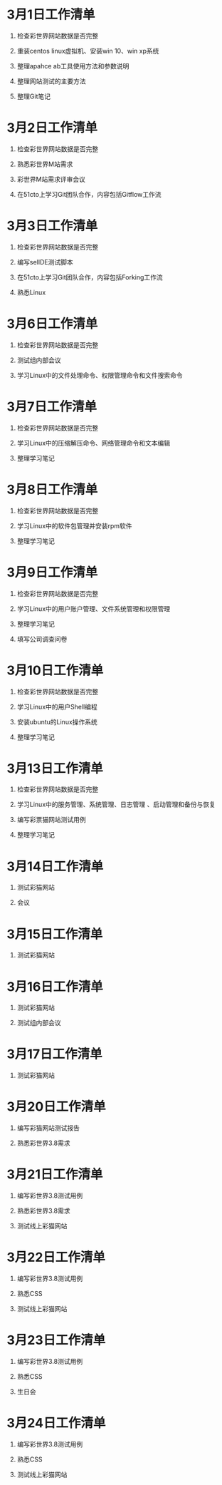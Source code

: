 # 3月1日工作清单

1. 检查彩世界网站数据是否完整

2. 重装centos linux虚拟机、安装win 10、win xp系统

3. 整理apahce ab工具使用方法和参数说明

4. 整理网站测试的主要方法

5. 整理Git笔记

# 3月2日工作清单

1. 检查彩世界网站数据是否完整

2. 熟悉彩世界M站需求

3. 彩世界M站需求评审会议

4. 在51cto上学习Git团队合作，内容包括Gitflow工作流

# 3月3日工作清单

1. 检查彩世界网站数据是否完整

2. 编写selIDE测试脚本

3. 在51cto上学习Git团队合作，内容包括Forking工作流

4. 熟悉Linux

# 3月6日工作清单

1. 检查彩世界网站数据是否完整

2. 测试组内部会议

3. 学习Linux中的文件处理命令、权限管理命令和文件搜索命令

# 3月7日工作清单

1. 检查彩世界网站数据是否完整

2. 学习Linux中的压缩解压命令、网络管理命令和文本编辑

3. 整理学习笔记


# 3月8日工作清单

1. 检查彩世界网站数据是否完整

2. 学习Linux中的软件包管理并安装rpm软件

3. 整理学习笔记


# 3月9日工作清单

1. 检查彩世界网站数据是否完整

2. 学习Linux中的用户账户管理、文件系统管理和权限管理

3. 整理学习笔记

4. 填写公司调查问卷

# 3月10日工作清单

1. 检查彩世界网站数据是否完整

2. 学习Linux中的用户Shell编程

3. 安装ubuntu的Linux操作系统

4. 整理学习笔记

# 3月13日工作清单

1. 检查彩世界网站数据是否完整

2. 学习Linux中的服务管理、系统管理、日志管理
、启动管理和备份与恢复

3. 编写彩票猫网站测试用例

4. 整理学习笔记


# 3月14日工作清单

1. 测试彩猫网站

2. 会议

# 3月15日工作清单

1. 测试彩猫网站

# 3月16日工作清单

1. 测试彩猫网站

2. 测试组内部会议

# 3月17日工作清单

1. 测试彩猫网站


# 3月20日工作清单

1. 编写彩猫网站测试报告

2. 熟悉彩世界3.8需求


# 3月21日工作清单

1. 编写彩世界3.8测试用例

2. 熟悉彩世界3.8需求

3. 测试线上彩猫网站

# 3月22日工作清单

1. 编写彩世界3.8测试用例

2. 熟悉CSS

3. 测试线上彩猫网站

# 3月23日工作清单

1. 编写彩世界3.8测试用例

2. 熟悉CSS

3. 生日会

# 3月24日工作清单

1. 编写彩世界3.8测试用例

2. 熟悉CSS

3. 测试线上彩猫网站